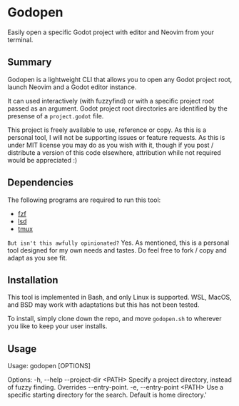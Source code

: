 # Godopen
Easily open a specific Godot project with editor and Neovim from your terminal.

## Summary
Godopen is a lightweight CLI that allows you to open any Godot project root, launch Neovim and a Godot editor instance.

It can used interactively (with fuzzyfind) or with a specific project root passed as an argument. Godot project root directories are identified by the presense of a `project.godot` file.

This project is freely available to use, reference or copy. As this is a personal tool, I will not be supporting issues or feature requests. As this is under MIT license you may do as you wish with it, though if you post / distribute a version of this code elsewhere, attribution while not required would be appreciated :)

## Dependencies
The following programs are required to run this tool:
- [fzf](https://github.com/junegunn/fzf)
- [lsd](https://github.com/lsd-rs/lsd)
- [tmux](https://github.com/tmux/tmux/wiki)

`But isn't this awfully opinionated?` Yes. As mentioned, this is a personal tool designed for my own needs and tastes. Do feel free to fork / copy and adapt as you see fit.

## Installation
This tool is implemented in Bash, and only Linux is supported. WSL, MacOS, and BSD may work with adaptations but this has not been tested.

To install, simply clone down the repo, and move `godopen.sh` to wherever you like to keep your user installs.

## Usage


Usage: godopen \[OPTIONS\]

Options:
  -h, --help
      --project-dir \<PATH\>	Specify a project directory, instead of fuzzy finding. Overrides --entry-point.
  -e, --entry-point \<PATH\>	Use a specific starting directory for the search. Default is home directory.'
